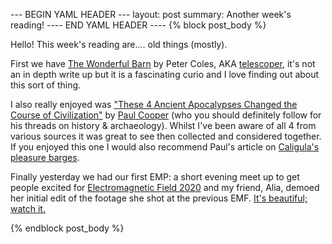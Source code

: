 --- BEGIN YAML HEADER ---
layout: post
summary: Another week's reading!
---- END YAML HEADER ----
{% block post_body %}

Hello! This week's reading are.... old things (mostly).

First we have [The Wonderful Barn](https://telescoper.wordpress.com/2019/07/26/the-wonderful-barn/) by Peter Coles, AKA [telescoper](https://twitter.com/telescoper), it's not an in depth write up but it is a fascinating curio and I love finding out about this sort of thing.

I also really enjoyed was ["These 4 Ancient Apocalypses Changed the Course of Civilization"](http://blogs.discovermagazine.com/crux/2019/07/26/ancient-apocalypses-doggerland-thera-thonis-hekla-3) by [Paul Cooper](https://twitter.com/PaulMMCooper) (who you should definitely follow for his threads on history & archaeology). Whilst I've been aware of all 4 from various sources it was great to see then collected and considered together. If you enjoyed this one I would also recommend Paul's article on [Caligula's pleasure barges](http://blogs.discovermagazine.com/crux/2018/11/07/caligula-mussolini-lake-nemi-floating-pleasure-palaces/).

Finally yesterday we had our first EMP: a short evening meet up to get people excited for [Electromagnetic Field 2020](emfcamp.org) and my friend, Alia, demoed her initial edit of the footage she shot at the previous EMF. [It's beautiful; watch it.](https://www.youtube.com/watch?v=afpPLcxFB54)

{% endblock post_body %}
